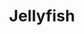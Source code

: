---
title: "Jellyfish"
summary: "Jellyfish was an American rock band formed in San Francisco in 1989. Led by songwriters and , the group was known for their blend of 1970s classic rock and power pop."
image: "jellyfish.jpg"
apple_music_artist_url: "None"
wikipedia_url: "none"
---